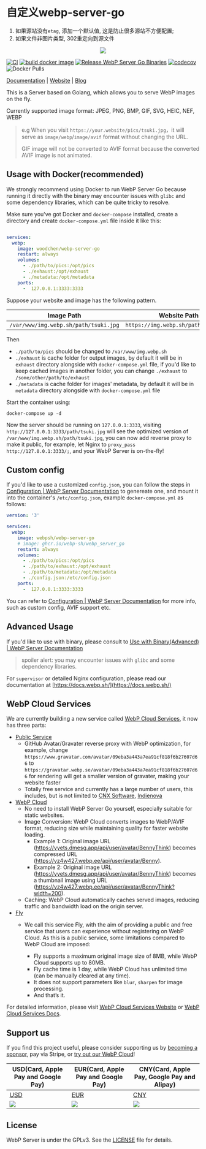 # 自定义webp-server-go

1. 如果源站没有`etag`, 添加一个默认值, 这是防止很多源站不方便配置;
2. 如果文件非图片类型, 302重定向到源文件

<p align="center">
	<img src="./pics/webp_server.png"/>
</p>

[![CI](https://github.com/webp-sh/webp_server_go/actions/workflows/CI.yaml/badge.svg)](https://github.com/webp-sh/webp_server_go/actions/workflows/CI.yaml)
[![build docker image](https://github.com/webp-sh/webp_server_go/actions/workflows/release_binary.yaml/badge.svg)](https://github.com/webp-sh/webp_server_go/actions/workflows/release_binary.yaml)
[![Release WebP Server Go Binaries](https://github.com/webp-sh/webp_server_go/actions/workflows/release_docker_image.yaml/badge.svg)](https://github.com/webp-sh/webp_server_go/actions/workflows/release_docker_image.yaml)
[![codecov](https://codecov.io/gh/webp-sh/webp_server_go/branch/master/graph/badge.svg?token=VR3BMZME65)](https://codecov.io/gh/webp-sh/webp_server_go)
![Docker Pulls](https://img.shields.io/docker/pulls/webpsh/webp-server-go?style=plastic)

[Documentation](https://docs.webp.sh/) | [Website](https://webp.sh/) | [Blog](https://blog.webp.se/)

This is a Server based on Golang, which allows you to serve WebP images on the fly.

Currently supported image format: JPEG, PNG, BMP, GIF, SVG, HEIC, NEF, WEBP

> e.g When you visit `https://your.website/pics/tsuki.jpg`，it will serve as `image/webp`/`image/avif` format without changing the URL.
>
> GIF image will not be converted to AVIF format because the converted AVIF image is not animated.

## Usage with Docker(recommended)

We strongly recommend using Docker to run WebP Server Go because running it directly with the binary may encounter issues with `glibc` and some dependency libraries, which can be quite tricky to resolve.

Make sure you've got Docker and `docker-compose` installed, create a directory and create `docker-compose.yml` file inside it like this:

```yml

services:
  webp:
    image: woodchen/webp-server-go
    restart: always
    volumes:
      - ./path/to/pics:/opt/pics
      - ./exhaust:/opt/exhaust
      - ./metadata:/opt/metadata
    ports:
      -  127.0.0.1:3333:3333
```

Suppose your website and image has the following pattern.

| Image Path                            | Website Path                         |
| ------------------------------------- | ------------------------------------ |
| `/var/www/img.webp.sh/path/tsuki.jpg` | `https://img.webp.sh/path/tsuki.jpg` |

Then

* `./path/to/pics` should be changed to `/var/www/img.webp.sh`
* `./exhaust` is cache folder for output images, by default it will be in `exhaust` directory alongside with `docker-compose.yml` file, if you'd like to keep cached images in another folder, you can change  `./exhaust` to `/some/other/path/to/exhaust`
* `./metadata` is cache folder for images' metadata, by default it will be in `metadata` directory alongside with `docker-compose.yml` file

Start the container using:

```
docker-compose up -d
```

Now the server should be running on `127.0.0.1:3333`, visiting `http://127.0.0.1:3333/path/tsuki.jpg` will see the optimized version of `/var/www/img.webp.sh/path/tsuki.jpg`, you can now add reverse proxy to make it public, for example, let Nginx to `proxy_pass http://127.0.0.1:3333/;`, and your WebP Server is on-the-fly!

## Custom config

If you'd like to use a customized `config.json`, you can follow the steps in [Configuration | WebP Server Documentation](https://docs.webp.sh/usage/configuration/) to genereate one, and mount it into the container's `/etc/config.json`, example `docker-compose.yml` as follows:

```yml
version: '3'

services:
  webp:
    image: webpsh/webp-server-go
    # image: ghcr.io/webp-sh/webp_server_go
    restart: always
    volumes:
      - ./path/to/pics:/opt/pics
      - ./path/to/exhaust:/opt/exhaust
      - ./path/to/metadata:/opt/metadata
      - ./config.json:/etc/config.json
    ports:
      -  127.0.0.1:3333:3333
```

You can refer to [Configuration | WebP Server Documentation](https://docs.webp.sh/usage/configuration/) for more info, such as custom config, AVIF support etc.

## Advanced Usage

If you'd like to use with binary, please consult to [Use with Binary(Advanced) | WebP Server Documentation](https://docs.webp.sh/usage/usage-with-binary/)

> spoiler alert: you may encounter issues with `glibc` and some dependency libraries.

For `supervisor` or detailed Nginx configuration, please read our documentation at [https://docs.webp.sh/](https://docs.webp.sh/)

## WebP Cloud Services

We are currently building a new service called [WebP Cloud Services](https://webp.se/), it now has three parts:

* [Public Service](https://public.webp.se)
  * GitHub Avatar/Gravater reverse proxy with WebP optimization, for example, change `https://www.gravatar.com/avatar/09eba3a443a7ea91cf818f6b27607d66` to `https://gravatar.webp.se/avatar/09eba3a443a7ea91cf818f6b27607d66` for rendering will get a smaller version of gravater, making your website faster 
  * Totally free service and currently has a large number of users, this includes, but is not limited to [CNX Software](https://www.cnx-software.com/), [Indienova](https://indienova.com/en) 
* [WebP Cloud](https://docs.webp.se/webp-cloud/)
  * No need to install WebP Server Go yourself, especially suitable for static websites.
  * Image Conversion: WebP Cloud converts images to WebP/AVIF format, reducing size while maintaining quality for faster website loading.
    * Example 1: Original image URL (https://yyets.dmesg.app/api/user/avatar/BennyThink) becomes compressed URL (https://vz4w427.webp.ee/api/user/avatar/Benny).
    * Example 2: Original image URL (https://yyets.dmesg.app/api/user/avatar/BennyThink) becomes a thumbnail image using URL (https://vz4w427.webp.ee/api/user/avatar/BennyThink?width=200).
  * Caching: WebP Cloud automatically caches served images, reducing traffic and bandwidth load on the origin server.
* [Fly](https://webp.se/fly/)
  * We call this service Fly, with the aim of providing a public and free service that users can experience without registering on WebP Cloud.
    As this is a public service, some limitations compared to WebP Cloud are imposed:

    - Fly supports a maximum original image size of 8MB, while WebP Cloud supports up to 80MB.
    - Fly cache time is 1 day, while WebP Cloud has unlimited time (can be manually cleared at any time).
    - It does not support parameters like `blur`, `sharpen` for image processing.
    - And that’s it.

For detailed information, please visit [WebP Cloud Services Website](https://webp.se/) or [WebP Cloud Services Docs](https://docs.webp.se/).

## Support us

If you find this project useful, please consider supporting
us by [becoming a sponsor](https://github.com/sponsors/webp-sh), pay via Stripe, or [try out our WebP Cloud](https://docs.webp.se/webp-cloud/basic/)!

| USD(Card, Apple Pay and Google Pay)              | EUR(Card, Apple Pay and Google Pay)              | CNY(Card, Apple Pay, Google Pay and Alipay)      |
|--------------------------------------------------|--------------------------------------------------|--------------------------------------------------|
| [USD](https://donate.stripe.com/4gwfZn2RDgag0bScMN) | [EUR](https://donate.stripe.com/28odRfgItgage2IfZ0) | [CNY](https://donate.stripe.com/00geVj8bX3nuf6MeUU) |
| ![](pics/USD.png)                                | ![](pics/EUR.png)                                | ![](pics/CNY.png)                                |

## License

WebP Server is under the GPLv3. See the [LICENSE](./LICENSE) file for details.

